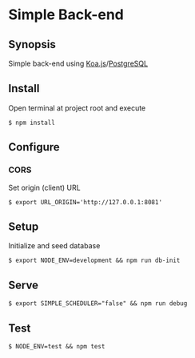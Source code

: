 # Simple Back-end

## Synopsis

Simple back-end using [Koa.js](https://koajs.com)/[PostgreSQL](https://www.postgresql.org)

## Install

Open terminal at project root and execute

    $ npm install

## Configure

### CORS 

Set origin (client) URL

    $ export URL_ORIGIN='http://127.0.0.1:8081'

## Setup

Initialize and seed database

    $ export NODE_ENV=development && npm run db-init

## Serve

    $ export SIMPLE_SCHEDULER="false" && npm run debug

## Test

    $ NODE_ENV=test && npm test
